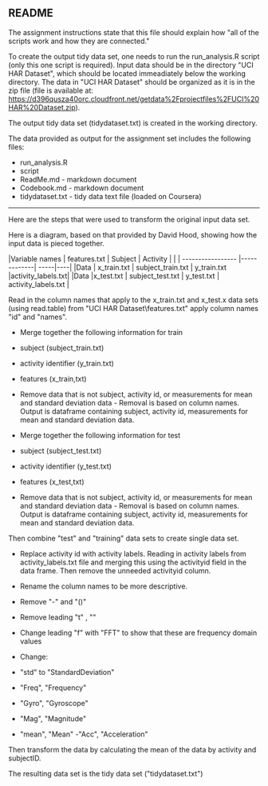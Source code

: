 README 
---
The assignment instructions state that this file should explain how "all of the scripts work and how they are connected."

To create the output tidy data set, one needs to run the run_analysis.R script (only this one script is required).  Input data should be in the directory "UCI HAR Dataset", which should be located immeadiately below the working directory.  The data in "UCI HAR Dataset" should be organized as it is in the zip file (file is available at: https://d396qusza40orc.cloudfront.net/getdata%2Fprojectfiles%2FUCI%20HAR%20Dataset.zip).  

The output tidy data set (tidydataset.txt) is created in the working directory.

The data provided as output for the assignment set includes the following files:
 - run_analysis.R 
 - script
 - ReadMe.md - markdown document
 - Codebook.md - markdown document
- tidydataset.txt - tidy data text file (loaded on Coursera)

---
Here are the steps that were used to transform the original input data set.

Here is a diagram, based on that provided by David Hood, showing how the input data is pieced together.


|Variable names  | features.txt  | Subject               | Activity      | |
| ----------------- |-------------| -----|----|
|Data            | x_train.txt   | subject_train.txt     | y_train.txt   |activity_labels.txt| 
|Data            |x_test.txt    | subject_test.txt      | y_test.txt    |  activity_labels.txt                 |

Read in the column names that apply to the x_train.txt and x_test.x data sets (using read.table) from "UCI HAR Dataset\\features.txt" apply column names "id" and "names".

- Merge together the following information for train
 - subject (subject_train.txt)
 - activity identifier (y_train.txt)
 - features (x_train,txt)
- Remove data that is not subject, activity id, or measurements for mean and standard deviation data - Removal is based on column names.  Output is dataframe containing subject, activity id, measurements for mean and standard deviation data.

- Merge together the following information for test
 - subject (subject_test.txt)
 - activity identifier (y_test.txt)
 - features (x_test,txt)

- Remove data that is not subject, activity id, or measurements for mean and standard deviation data - Removal is based on column names.  Output is dataframe containing subject, activity id, measurements for mean and standard deviation data.

Then combine "test" and "training" data sets to create single data set.

- Replace activity id with activity labels.  Reading in activity labels from activity_labels.txt file and merging this using the activityid field in the data frame.  Then remove the unneeded activityid column.

- Rename the column names to be more descriptive.
 - Remove "-" and "()"
 - Remove leading "t" , ""
 - Change leading "f" with "FFT" to show that these are frequency domain values
 - Change:
 - "std" to "StandardDeviation"
 - "Freq", "Frequency"
 - "Gyro", "Gyroscope"
 - "Mag", "Magnitude"
 - "mean", "Mean"
 -"Acc", "Acceleration"

Then transform the data by calculating the mean of the data by activity and subjectID.

The resulting data set is the tidy data set ("tidydataset.txt")

